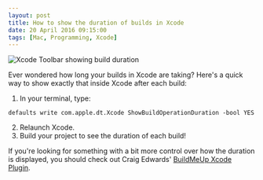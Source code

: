 ```yaml
---
layout: post
title: How to show the duration of builds in Xcode
date: 20 April 2016 09:15:00
tags: [Mac, Programming, Xcode]
---
```


<img src="http://static.tonyarnold.com/xcode-build-duration.png" alt="Xcode Toolbar showing build duration" class="widescreen" />

Ever wondered how long your builds in Xcode are taking? Here's a quick way to show exactly that inside Xcode after each build:

1. In your terminal, type:

```
defaults write com.apple.dt.Xcode ShowBuildOperationDuration -bool YES
```

2. Relaunch Xcode.
3. Build your project to see the duration of each build!

If you're looking for something with a bit more control over how the duration is displayed, you should check out Craig Edwards' [BuildMeUp Xcode Plugin](https://github.com/edwardaux/BuildMeUp).
